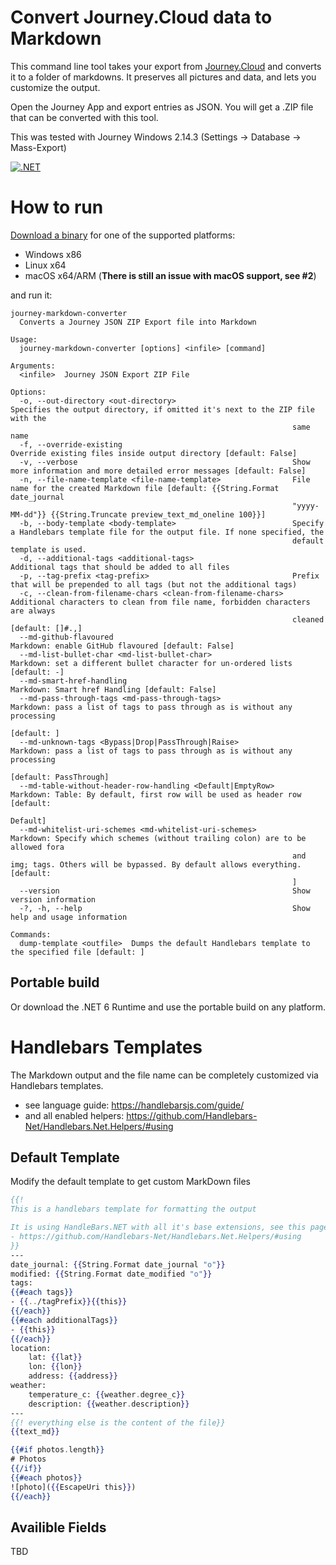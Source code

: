 # Convert Journey.Cloud data to Markdown

This command line tool takes your export from [Journey.Cloud](https://journey.cloud/) and converts it to a folder of markdowns. It preserves all pictures and data, and lets you customize the output.

Open the Journey App and export entries as JSON. You will get a .ZIP file that can be converted with this tool.

This was tested with Journey Windows 2.14.3 (Settings -> Database -> Mass-Export)

[![.NET](https://github.com/andi0b/journey-markdown-converter/actions/workflows/dotnet.yml/badge.svg)](https://github.com/andi0b/journey-markdown-converter/actions/workflows/dotnet.yml)

# How to run
[Download a binary](https://github.com/andi0b/journey-markdown-converter/releases) for one of the supported platforms:
- Windows x86
- Linux x64
- macOS x64/ARM (**There is still an issue with macOS support, see #2**)



and run it:
```
journey-markdown-converter
  Converts a Journey JSON ZIP Export file into Markdown

Usage:
  journey-markdown-converter [options] <infile> [command]

Arguments:
  <infile>  Journey JSON Export ZIP File

Options:
  -o, --out-directory <out-directory>                          Specifies the output directory, if omitted it's next to the ZIP file with the
                                                               same name
  -f, --override-existing                                      Override existing files inside output directory [default: False]
  -v, --verbose                                                Show more information and more detailed error messages [default: False]
  -n, --file-name-template <file-name-template>                File name for the created Markdown file [default: {{String.Format date_journal
                                                               "yyyy-MM-dd"}} {{String.Truncate preview_text_md_oneline 100}}]
  -b, --body-template <body-template>                          Specify a Handlebars template file for the output file. If none specified, the
                                                               default template is used.
  -d, --additional-tags <additional-tags>                      Additional tags that should be added to all files
  -p, --tag-prefix <tag-prefix>                                Prefix that will be prepended to all tags (but not the additional tags)
  -c, --clean-from-filename-chars <clean-from-filename-chars>  Additional characters to clean from file name, forbidden characters are always
                                                               cleaned [default: []#.,]
  --md-github-flavoured                                        Markdown: enable GitHub flavoured [default: False]
  --md-list-bullet-char <md-list-bullet-char>                  Markdown: set a different bullet character for un-ordered lists [default: -]
  --md-smart-href-handling                                     Markdown: Smart href Handling [default: False]
  --md-pass-through-tags <md-pass-through-tags>                Markdown: pass a list of tags to pass through as is without any processing
                                                               [default: ]
  --md-unknown-tags <Bypass|Drop|PassThrough|Raise>            Markdown: pass a list of tags to pass through as is without any processing
                                                               [default: PassThrough]
  --md-table-without-header-row-handling <Default|EmptyRow>    Markdown: Table: By default, first row will be used as header row [default:
                                                               Default]
  --md-whitelist-uri-schemes <md-whitelist-uri-schemes>        Markdown: Specify which schemes (without trailing colon) are to be allowed fora
                                                               and img; tags. Others will be bypassed. By default allows everything. [default:
                                                               ]
  --version                                                    Show version information
  -?, -h, --help                                               Show help and usage information

Commands:
  dump-template <outfile>  Dumps the default Handlebars template to the specified file [default: ]
```

## Portable build
Or download the .NET 6 Runtime and use the portable build on any platform.

# Handlebars Templates

The Markdown output and the file name can be completely customized via Handlebars templates.

- see language guide: https://handlebarsjs.com/guide/
- and all enabled helpers: https://github.com/Handlebars-Net/Handlebars.Net.Helpers/#using

## Default Template

Modify the default template to get custom MarkDown files

```handlebars
{{!
This is a handlebars template for formatting the output

It is using HandleBars.NET with all it's base extensions, see this pages for documentation
- https://github.com/Handlebars-Net/Handlebars.Net.Helpers/#using
}}
---
date_journal: {{String.Format date_journal "o"}}
modified: {{String.Format date_modified "o"}}
tags:
{{#each tags}}
- {{../tagPrefix}}{{this}}
{{/each}}
{{#each additionalTags}}
- {{this}}
{{/each}}
location:
    lat: {{lat}}
    lon: {{lon}}
    address: {{address}}
weather:
    temperature_c: {{weather.degree_c}}
    description: {{weather.description}}
---
{{! everything else is the content of the file}}
{{text_md}}

{{#if photos.length}}
# Photos
{{/if}}
{{#each photos}}
![photo]({{EscapeUri this}})
{{/each}}
```

## Availible Fields

TBD
